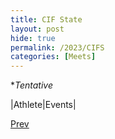 ```yaml
---
title: CIF State
layout: post
hide: true
permalink: /2023/CIFS
categories: [Meets]
---
```


**Tentative*

|Athlete|Events|

<div style="text-align: left"> <a href="{{site.baseurl}}/2023/CIFF">Prev</a></div> 